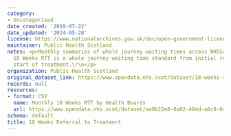 ```yaml
---
category:
- Uncategorised
date_created: '2019-07-22'
date_updated: '2024-05-28'
license: https://www.nationalarchives.gov.uk/doc/open-government-licence/version/3/
maintainer: Public Health Scotland
notes: <p>Monthly summaries of whole journey waiting times across NHSScotland. The
  18 Weeks RTT is a whole journey waiting time standard from initial referral to the
  start of treatment.\r\n</p>
organization: Public Health Scotland
original_dataset_link: https://www.opendata.nhs.scot/dataset/18-weeks-referral-to-treatment
records: null
resources:
- format: CSV
  name: Monthly 18 Weeks RTT by Health Boards
  url: https://www.opendata.nhs.scot/dataset/aa8b22e8-8a02-484d-a6c8-0a0154a6249d/resource/f2598c24-bf00-4171-b7ef-a469bbacbf6c/download/open_data_18_weeks_rtt.csv
schema: default
title: 18 Weeks Referral to Treatment
---
```

